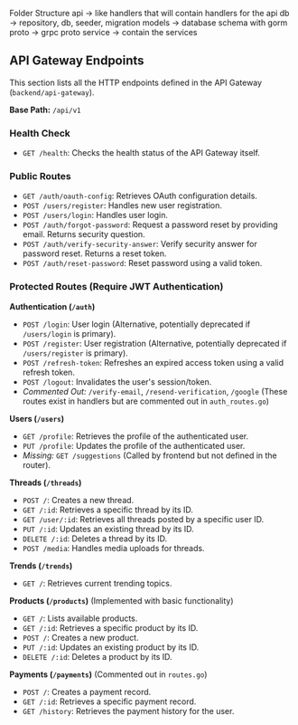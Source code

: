 Folder Structure 
api -> like handlers that will contain handlers for the api
db -> repository, db, seeder, migration
models -> database schema with gorm
proto -> grpc proto
service -> contain the services

## API Gateway Endpoints

This section lists all the HTTP endpoints defined in the API Gateway (`backend/api-gateway`).

**Base Path:** `/api/v1`

### Health Check

*   `GET /health`: Checks the health status of the API Gateway itself.

### Public Routes

*   `GET /auth/oauth-config`: Retrieves OAuth configuration details.
*   `POST /users/register`: Handles new user registration.
*   `POST /users/login`: Handles user login.
*   `POST /auth/forgot-password`: Request a password reset by providing email. Returns security question.
*   `POST /auth/verify-security-answer`: Verify security answer for password reset. Returns a reset token.
*   `POST /auth/reset-password`: Reset password using a valid token.

### Protected Routes (Require JWT Authentication)

**Authentication (`/auth`)**

*   `POST /login`: User login (Alternative, potentially deprecated if `/users/login` is primary).
*   `POST /register`: User registration (Alternative, potentially deprecated if `/users/register` is primary).
*   `POST /refresh-token`: Refreshes an expired access token using a valid refresh token.
*   `POST /logout`: Invalidates the user's session/token.
*   *Commented Out:* `/verify-email`, `/resend-verification`, `/google` (These routes exist in handlers but are commented out in `auth_routes.go`)

**Users (`/users`)**

*   `GET /profile`: Retrieves the profile of the authenticated user.
*   `PUT /profile`: Updates the profile of the authenticated user.
*   *Missing:* `GET /suggestions` (Called by frontend but not defined in the router).

**Threads (`/threads`)**

*   `POST /`: Creates a new thread.
*   `GET /:id`: Retrieves a specific thread by its ID.
*   `GET /user/:id`: Retrieves all threads posted by a specific user ID.
*   `PUT /:id`: Updates an existing thread by its ID.
*   `DELETE /:id`: Deletes a thread by its ID.
*   `POST /media`: Handles media uploads for threads.

**Trends (`/trends`)**

*   `GET /`: Retrieves current trending topics.

**Products (`/products`)** (Implemented with basic functionality)

*   `GET /`: Lists available products.
*   `GET /:id`: Retrieves a specific product by its ID.
*   `POST /`: Creates a new product.
*   `PUT /:id`: Updates an existing product by its ID.
*   `DELETE /:id`: Deletes a product by its ID.

**Payments (`/payments`)** (Commented out in `routes.go`)

*   `POST /`: Creates a payment record.
*   `GET /:id`: Retrieves a specific payment record.
*   `GET /history`: Retrieves the payment history for the user.